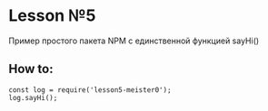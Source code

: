 # Lesson №5

Пример простого пакета NPM с единственной функцией sayHi()

## How to:

    const log = require('lesson5-meister0');
    log.sayHi();
